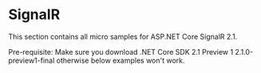 # SignalR

This section contains all micro samples for ASP.NET Core SignalR 2.1.

Pre-requisite: Make sure you download .NET Core SDK 2.1 Preview 1 2.1.0-preview1-final otherwise below examples won't work.